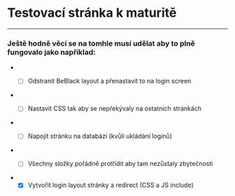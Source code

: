 # Testovací stránka k maturitě

___

### Ještě hodně věcí se na tomhle musí udělat aby to plně fungovalo jako například:

-  -  [ ] Odstranit BeBlack layout a přenastavit to na login screen
 

-  -  [ ] Nastavit CSS tak aby se nepřekývaly na ostatních stránkách


-  -  [ ] Napojit stránku na databázi (kvůli ukládání loginů)


-  -  [ ] Všechny složky pořádně protřídit aby tam nezůstaly zbytečnosti


-  -  [x] Vytvořit login layout stránky a redirect (CSS a JS include)
